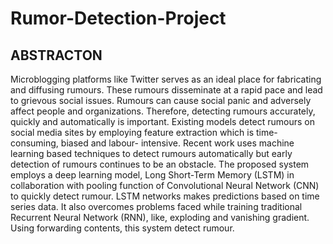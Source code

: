 # Rumor-Detection-Project
## ABSTRACTON
  
  Microblogging platforms like Twitter serves as an ideal place for fabricating and
diffusing rumours. These rumours disseminate at a rapid pace and lead to
grievous social issues. Rumours can cause social panic and adversely affect
people and organizations. Therefore, detecting rumours accurately, quickly and
automatically is important. Existing models detect rumours on social media sites
by employing feature extraction which is time-consuming, biased and labour-
intensive. Recent work uses machine learning based techniques to detect
rumours automatically but early detection of rumours continues to be an
obstacle. The proposed system employs a deep learning model, Long Short-Term
Memory (LSTM) in collaboration with pooling function of Convolutional Neural
Network (CNN) to quickly detect rumour. LSTM networks makes predictions
based on time series data. It also overcomes problems faced while training
traditional Recurrent Neural Network (RNN), like, exploding and vanishing
gradient. Using forwarding contents, this system detect rumour.
